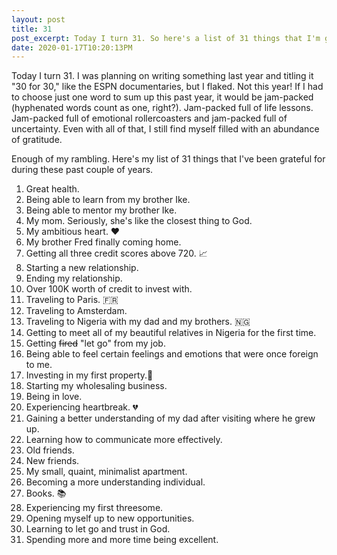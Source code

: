 ```yaml
---
layout: post
title: 31
post_excerpt: Today I turn 31. So here's a list of 31 things that I'm grateful for.
date: 2020-01-17T10:20:13PM
---
```


Today I turn 31. I was planning on writing something last year and titling it "30 for 30," like the ESPN documentaries, but I flaked. Not this year! If I had to choose just one word to sum up this past year, it would be jam-packed (hyphenated words count as one, right?). Jam-packed full of life lessons. Jam-packed full of emotional rollercoasters and jam-packed full of uncertainty. Even with all of that, I still find myself filled with an abundance of gratitude.

Enough of my rambling. Here's my list of 31 things that I've been grateful for during these past couple of years.

1. Great health.
2. Being able to learn from my brother Ike.
3. Being able to mentor my brother Ike.
4. My mom. Seriously, she's like the closest thing to God.
5. My ambitious heart. ❤️
6. My brother Fred finally coming home.
7. Getting all three credit scores above 720. 📈
8. Starting a new relationship.
9. Ending my relationship.
10. Over 100K worth of credit to invest with.
11. Traveling to Paris. 🇫🇷
12. Traveling to Amsterdam.
13. Traveling to Nigeria with my dad and my brothers. 🇳🇬
14. Getting to meet all of my beautiful relatives in Nigeria for the first time.
15. Getting <del>fired</del> "let go" from my job.‍
16. Being able to feel certain feelings and emotions that were once foreign to me.
17. Investing in my first property.🏡
18. Starting my wholesaling business.
19. Being in love.
20. Experiencing heartbreak. 💔
21. Gaining a better understanding of my dad after visiting where he grew up.
22. Learning how to communicate more effectively.
23. Old friends.
24. New friends.
25. My small, quaint, minimalist apartment.
26. Becoming a more understanding individual.
27. Books. 📚
28. Experiencing my first threesome.
29. Opening myself up to new opportunities.
30. Learning to let go and trust in God.
31. Spending more and more time being excellent.
